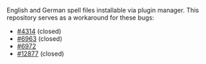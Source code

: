 English and German spell files installable via plugin manager. This repository serves as a
workaround for these bugs:

* [#4314](https://github.com/vim/vim/issues/4314) (closed)
* [#6963](https://github.com/vim/vim/issues/6963) (closed)
* [#6972](https://github.com/vim/vim/issues/6972)
* [#12877](https://github.com/neovim/neovim/issues/12877) (closed)
